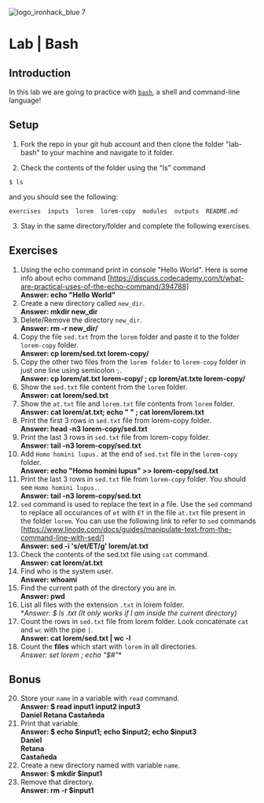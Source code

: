 ![logo_ironhack_blue 7](https://user-images.githubusercontent.com/23629340/40541063-a07a0a8a-601a-11e8-91b5-2f13e4e6b441.png)

# Lab | Bash

## Introduction

In this lab we are going to practice with [`bash`](<https://en.wikipedia.org/wiki/Bash_(Unix_shell)>), a shell and command-line language!

## Setup

1. Fork the repo in your git hub account and then clone the folder "lab-bash" to your machine and navigate to it folder.

2. Check the contents of the folder using the "ls" command

```shell
$ ls
```

and you should see the following:

```shell
exercises  inputs  lorem  lorem-copy  modules  outputs  README.md
```

3. Stay in the same directory/folder and complete the following exercises.

## Exercises

1. Using the echo command print in console "Hello World". Here is some info about echo command [https://discuss.codecademy.com/t/what-are-practical-uses-of-the-echo-command/394788]  
**Answer: echo "Hello World"**
2. Create a new directory called `new_dir`.  
**Answer: mkdir new_dir**
3. Delete/Remove the directory `new_dir`.  
**Answer: rm -r new_dir/**
4. Copy the file `sed.txt` from the `lorem` folder and paste it to the folder `lorem-copy` folder.  
**Answer: cp lorem/sed.txt lorem-copy/**
5. Copy the other two files from the `lorem folder` to `lorem-copy` folder in just one line using semicolon `;`.  
**Answer: cp lorem/at.txt lorem-copy/ ; cp lorem/at.txte  lorem-copy/**
6. Show the `sed.txt` file content from the `lorem` folder.  
**Answer: cat lorem/sed.txt**
7. Show the `at.txt` file and `lorem.txt` file contents from `lorem` folder.  
**Answer: cat lorem/at.txt; echo " " ; cat lorem/lorem.txt**
8. Print the first 3 rows in `sed.txt` file from lorem-copy folder.  
**Answer: head -n3 lorem-copy/sed.txt**
9. Print the last 3 rows in `sed.txt` file from lorem-copy folder.  
**Answer: tail -n3 lorem-copy/sed.txt**
10. Add `Homo homini lupus.` at the end of `sed.txt` file in the `lorem-copy` folder.  
**Answer: echo "Homo homini lupus" >> lorem-copy/sed.txt**
11. Print the last 3 rows in `sed.txt` file from `lorem-copy` folder. You should see `Homo homini lupus.`.  
**Answer: tail -n3 lorem-copy/sed.txt**
12. `sed` command is used to replace the text in a file. Use the `sed` command to replace all occurances of `et` with `ET` in the file `at.txt` file present in the folder `lorem`. You can use the following link to refer to `sed` commands [https://www.linode.com/docs/guides/manipulate-text-from-the-command-line-with-sed/]  
**Answer: sed -i 's/et/ET/g' lorem/at.txt**
13. Check the contents of the sed.txt file using `cat` command.  
**Answer: cat lorem/at.txt**
14. Find who is the system user.   
**Answer: whoami**
15. Find the current path of the directory you are in.  
**Answer: pwd**
16. List all files with the extension `.txt` in lorem folder.  
**Answer: $ ls *.txt (It only works if I am inside the current directory)**
17. Count the rows in `sed.txt` file from lorem folder. Look concatenate `cat` and `wc` with the pipe `|`.  
**Answer: cat lorem/sed.txt | wc -l**
18. Count the **files** which start with `lorem` in all directories.  
**Answer: set lorem* ; echo "$#"**

## Bonus

20. Store your `name` in a variable with `read` command.  
**Answer: $ read input1 input2 input3**  
**Daniel Retana Castañeda**
21. Print that variable.  
**Answer: $ echo $input1; echo $input2; echo $input3  
Daniel  
Retana  
Castañeda**  
22. Create a new directory named with variable `name`.  
**Answer: $ mkdir $input1**
23. Remove that directory.  
**Answer: rm -r $input1**
